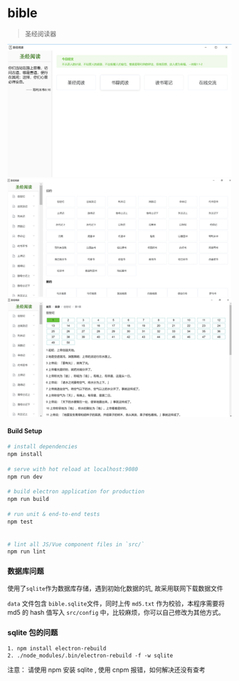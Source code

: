 # bible

> 圣经阅读器

![圣经阅读器](./public/bible-1.png)
![圣经阅读器](./public/bible-2.png)
![圣经阅读器](./public/bible-3.png)


#### Build Setup

``` bash
# install dependencies
npm install

# serve with hot reload at localhost:9080
npm run dev

# build electron application for production
npm run build

# run unit & end-to-end tests
npm test


# lint all JS/Vue component files in `src/`
npm run lint

```

### 数据库问题
使用了`sqlite`作为数据库存储，遇到初始化数据的坑, 故采用联网下载数据文件

`data` 文件包含 `bible.sqlite`文件，同时上传 `md5.txt` 作为校验，本程序需要将 md5 的 hash 值写入 `src/config` 中，比较麻烦，你可以自己修改为其他方式。


### sqlite 包的问题
```
1. npm install electron-rebuild
2. ./node_modules/.bin/electron-rebuild -f -w sqlite
```
注意： 请使用 npm 安装 sqlite , 使用 cnpm 报错，如何解决还没有查考
